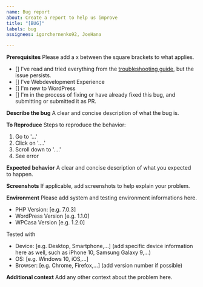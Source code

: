 ```yaml
---
name: Bug report
about: Create a report to help us improve
title: "[BUG]"
labels: bug
assignees: igorchernenko92, JoeHana

---
```


**Prerequisites**
Please add a x between the square brackets to what applies.
- [] I've read and tried everything from the [troubleshooting guide](https://docs.wpcasa.com/article/troubleshooting-guide/), but the issue persists.
- [] I've Webdevelopment Experience
- [] I'm new to WordPress
- [] I'm in the process of fixing or have already fixed this bug, and submitting or submitted it as PR.

**Describe the bug**
A clear and concise description of what the bug is.

**To Reproduce**
Steps to reproduce the behavior:
1. Go to '...'
2. Click on '....'
3. Scroll down to '....'
4. See error

**Expected behavior**
A clear and concise description of what you expected to happen.

**Screenshots**
If applicable, add screenshots to help explain your problem.

**Environment**
Please add system and testing environment informations here.
 - PHP Version: [e.g. 7.0.3]
 - WordPress Version [e.g. 1.1.0]
 - WPCasa Version [e.g. 1.2.0]

Tested with
- Device: [e.g. Desktop, Smartphone,...] (add specific device information here as well, such as iPhone 10, Samsung Galaxy 9,...)
- OS: [e.g. Windows 10, iOS,...]
- Browser: [e.g. Chrome, Firefox,...] (add version number if possible)

**Additional context**
Add any other context about the problem here.
